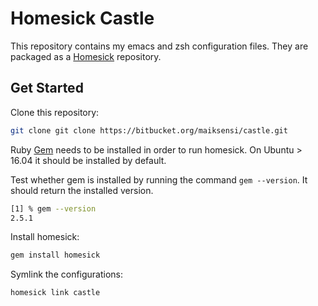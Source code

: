 # Homesick Castle
This repository contains my emacs and zsh configuration files. They are packaged as 
a [Homesick](https://github.com/technicalpickles/homesick) repository. 

## Get Started

Clone this repository: 
``` bash
git clone git clone https://bitbucket.org/maiksensi/castle.git
```

Ruby [Gem](https://rubygems.org/pages/download) needs to be installed in order to run
 homesick. On Ubuntu > 16.04 it should be installed by default.

Test whether gem is installed by running the command `gem --version`. It should 
return the installed version. 
```bash
[1] % gem --version
2.5.1
```

Install homesick: 
```bash
gem install homesick
```

Symlink the configurations: 
```bash
homesick link castle
```
